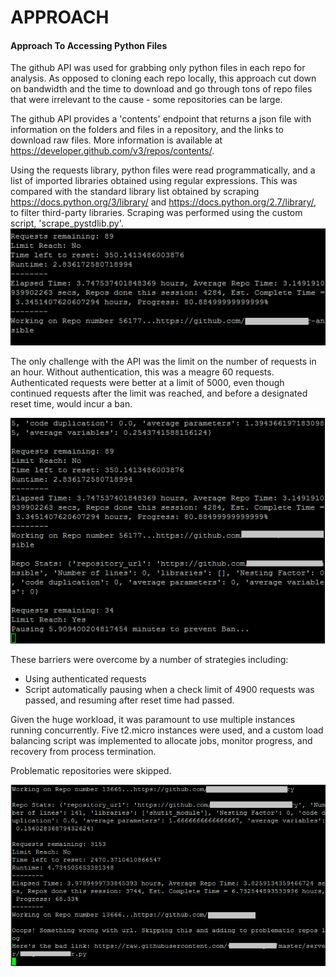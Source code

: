 
# APPROACH

<h4>Approach To Accessing Python Files</h4>

The github API was used for grabbing only python files in each repo for analysis. As opposed to cloning each repo locally, this approach cut down on bandwidth and the time to download and go through tons of repo files that were irrelevant to the cause - some repositories can be large.

The github API provides a 'contents' endpoint that returns a json file with information on the folders and files in a repository, and the links to download raw files. More information is available at https://developer.github.com/v3/repos/contents/. 

Using the requests library, python files were read programmatically, and a list of imported libraries obtained using regular expressions. This was compared with the standard library list obtained by scraping https://docs.python.org/3/library/ and
  https://docs.python.org/2.7/library/, to filter third-party libraries. Scraping was performed using the custom script, 'scrape_pystdlib.py'.
<img src="https://raw.githubusercontent.com/ayivima/top100_third_party_python_imports/master/img/sample_statistics_screen.png" alt="Sample Statistic Screen">


The only challenge with the API was the limit on the number of requests in an hour. Without authentication, this was a meagre 60 requests. Authenticated requests were better at a limit of 5000, even though continued requests after the limit was reached, and before a designated reset time, would incur a ban.

<img src="https://raw.githubusercontent.com/ayivima/top100_third_party_python_imports/master/img/sample_screen1%20(1).png" alt="Sample Program Screen">

These barriers were overcome by a number of strategies including:
- Using authenticated requests
- Script automatically pausing when a check limit of 4900 requests was passed, and resuming after reset time had passed. 

Given the huge workload, it was paramount to use multiple instances running concurrently. Five t2.micro instances were used, and a custom load balancing script was implemented to allocate jobs, monitor progress, and recovery from process termination.

Problematic repositories were skipped.

<img src="https://raw.githubusercontent.com/ayivima/top100_third_party_python_imports/master/img/sample_error_screen2.png" alt="Sample Error Screen">
